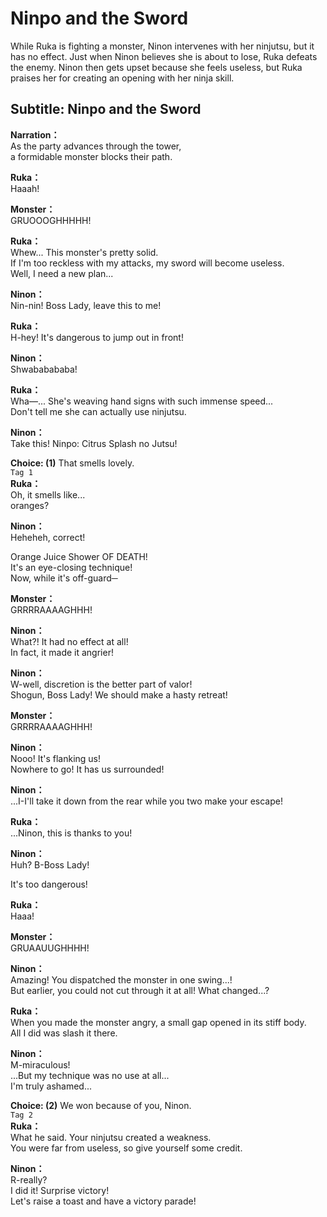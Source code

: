 # Ninpo and the Sword
While Ruka is fighting a monster, Ninon intervenes with her ninjutsu, but it has no effect. Just when Ninon believes she is about to lose, Ruka defeats the enemy. Ninon then gets upset because she feels useless, but Ruka praises her for creating an opening with her ninja skill.
  
## Subtitle: Ninpo and the Sword
  
**Narration：**  
As the party advances through the tower,  
a formidable monster blocks their path.  
  
**Ruka：**  
Haaah!  
  
**Monster：**  
GRUOOOGHHHHH!  
  
**Ruka：**  
Whew... This monster's pretty solid.  
If I'm too reckless with my attacks, my sword will become useless.  
Well, I need a new plan...  
  
**Ninon：**  
Nin-nin! Boss Lady, leave this to me!  
  
**Ruka：**  
H-hey! It's dangerous to jump out in front!  
  
**Ninon：**  
Shwababababa!  
  
**Ruka：**  
Wha—... She's weaving hand signs with such immense speed...  
Don't tell me she can actually use ninjutsu.  
  
**Ninon：**  
Take this! Ninpo: Citrus Splash no Jutsu!  
  
**Choice: (1)**  That smells lovely.  
`Tag 1`  
**Ruka：**  
Oh, it smells like...  
oranges?  
  
**Ninon：**  
Heheheh, correct!  
  
Orange Juice Shower OF DEATH!  
It's an eye-closing technique!  
Now, while it's off-guard─  
  
**Monster：**  
GRRRRAAAAGHHH!  
  
**Ninon：**  
What?! It had no effect at all!  
In fact, it made it angrier!  
  
**Ninon：**  
W-well, discretion is the better part of valor!  
Shogun, Boss Lady! We should make a hasty retreat!  
  
**Monster：**  
GRRRRAAAAGHHH!  
  
**Ninon：**  
Nooo! It's flanking us!  
Nowhere to go! It has us surrounded!  
  
**Ninon：**  
...I-I'll take it down from the rear while you two make your escape!  
  
**Ruka：**  
...Ninon, this is thanks to you!  
  
**Ninon：**  
Huh? B-Boss Lady!  
  
It's too dangerous!  
  
**Ruka：**  
Haaa!  
  
**Monster：**  
GRUAAUUGHHHH!  
  
**Ninon：**  
Amazing! You dispatched the monster in one swing...!  
But earlier, you could not cut through it at all! What changed...?  
  
**Ruka：**  
When you made the monster angry, a small gap opened in its stiff body.  
All I did was slash it there.  
  
**Ninon：**  
M-miraculous!  
...But my technique was no use at all...  
I'm truly ashamed...  
  
**Choice: (2)**  We won because of you, Ninon.  
`Tag 2`  
**Ruka：**  
What he said. Your ninjutsu created a weakness.  
You were far from useless, so give yourself some credit.  
  
**Ninon：**  
R-really?  
I did it! Surprise victory!  
Let's raise a toast and have a victory parade!  
